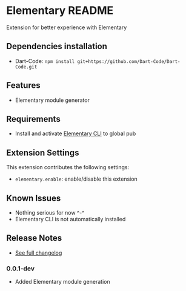 # Elementary README

<!-- TODO Rewrite -->
Extension for better experience with Elementary

## Dependencies installation
* Dart-Code: `npm install git+https://github.com/Dart-Code/Dart-Code.git`

## Features

<!-- TODO add more features -->
* Elementary module generator

## Requirements

* Install and activate [Elementary CLI][cli] to global pub

[cli]: https://github.com/Elementary-team/flutter-elementary/tree/elementary_tools/packages/elementary_tools/elementary_cli

## Extension Settings

This extension contributes the following settings:

* `elementary.enable`: enable/disable this extension

<!--
* `elementary.testingDirectory`: set to testing directory path to
generate tests there or leave empty to generate tests side-by-side
with source files
-->

## Known Issues

* Nothing serious for now ^-^
* Elementary CLI is not automatically installed

## Release Notes

* [See full changelog][changelog]

[changelog]: https://github.com/Elementary-team/flutter-elementary/blob/main/packages/elementary_tools/plugin_vscode/CHANGELOG.md
### 0.0.1-dev

* Added Elementary module generation
